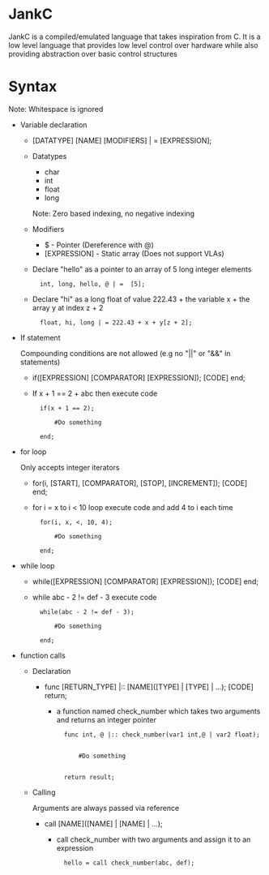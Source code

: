# JankC

JankC is a compiled/emulated language that takes inspiration from C. It is a low level language that provides low level control over hardware while also providing abstraction over basic control structures



# Syntax

Note: Whitespace is ignored

- Variable declaration

    - [DATATYPE] [NAME] [MODIFIERS] | = [EXPRESSION];
    
    - Datatypes
        - char
        - int
        - float
        - long 

        Note: Zero based indexing, no negative indexing

    - Modifiers
        - $ - Pointer (Dereference with @)
        - [EXPRESSION] - Static array (Does not support VLAs)




    - Declare "hello" as a pointer to an array of 5 long integer elements

            int, long, hello, @ | =  [5];

    - Declare "hi" as a long float of value 222.43 + the variable x + the array y at index z + 2

            float, hi, long | = 222.43 + x + y[z + 2];




- If statement

    Compounding conditions are not allowed (e.g no "||" or "&&" in statements)

    - if([EXPRESSION] [COMPARATOR] [EXPRESSION]); [CODE] end;

    - If x + 1 == 2 + abc then execute code

            if(x + 1 == 2);

                #Do something

            end;


- for loop

    Only accepts integer iterators

    - for(i, [START], [COMPARATOR], [STOP], [INCREMENT]); [CODE] end;

    - for i = x to i < 10 loop execute code and add 4 to i each time

            for(i, x, <, 10, 4);

                #Do something
            
            end;


- while loop

    - while([EXPRESSION] [COMPARATOR] [EXPRESSION]); [CODE] end;

    - while abc - 2 != def - 3 execute code

            while(abc - 2 != def - 3);

                #Do something

            end;


- function calls

    - Declaration

        - func [RETURN_TYPE] |:: [NAME]([TYPE] | [TYPE] | ...); [CODE] return;

            - a function named check_number which takes two arguments and returns an integer pointer

                    func int, @ |:: check_number(var1 int,@ | var2 float);


                        #Do something

                    
                    return result;


    - Calling

        Arguments are always passed via reference

        - call [NAME]([NAME] | [NAME] | ...);

            - call check_number with two arguments and assign it to an expression

                    hello = call check_number(abc, def);